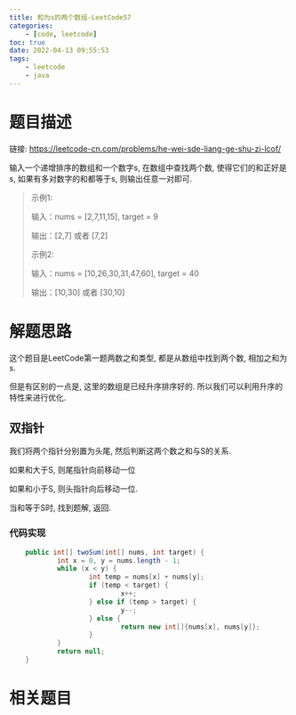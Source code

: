```yaml
---
title: 和为s的两个数组-LeetCode57
categories: 
	- [code, leetcode]
toc: true
date: 2022-04-13 09:55:53
tags:
	- leetcode
	- java
---
```


# 题目描述

链接: https://leetcode-cn.com/problems/he-wei-sde-liang-ge-shu-zi-lcof/

输入一个递增排序的数组和一个数字s, 在数组中查找两个数, 使得它们的和正好是s, 如果有多对数字的和都等于s, 则输出任意一对即可.

> 示例1:
>
> 输入：nums = [2,7,11,15], target = 9
>
> 输出：[2,7] 或者 [7,2]
>
> 示例2: 
>
> 输入：nums = [10,26,30,31,47,60], target = 40
>
> 输出：[10,30] 或者 [30,10]

<!--more-->

# 解题思路

这个题目是LeetCode第一题两数之和类型, 都是从数组中找到两个数, 相加之和为s. 

但是有区别的一点是, 这里的数组是已经升序排序好的. 所以我们可以利用升序的特性来进行优化.

## 双指针

我们将两个指针分别置为头尾, 然后判断这两个数之和与S的关系.

如果和大于S, 则尾指针向前移动一位

如果和小于S, 则头指针向后移动一位.

当和等于S时, 找到题解, 返回.

### 代码实现

```java
	public int[] twoSum(int[] nums, int target) {
    		int x = 0, y = nums.length - 1;
    		while (x < y) {
			        int temp = nums[x] + nums[y];
			        if (temp < target) {
            				x++;
        			} else if (temp > target) {
				            y--;
        			} else {
            				return new int[]{nums[x], nums[y]};
        			}
		    }
		    return null;
	}
```

# 相关题目

